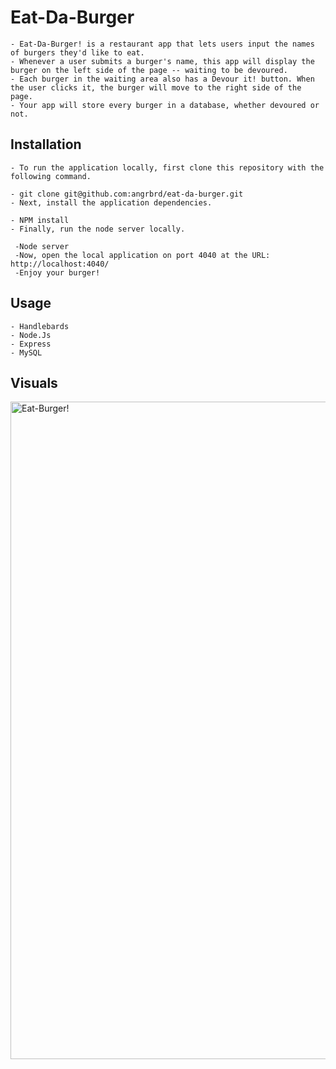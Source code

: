# Eat-Da-Burger
```
- Eat-Da-Burger! is a restaurant app that lets users input the names of burgers they'd like to eat. 
- Whenever a user submits a burger's name, this app will display the burger on the left side of the page -- waiting to be devoured.
- Each burger in the waiting area also has a Devour it! button. When the user clicks it, the burger will move to the right side of the page.
- Your app will store every burger in a database, whether devoured or not.
```
## Installation
```
- To run the application locally, first clone this repository with the following command.

- git clone git@github.com:angrbrd/eat-da-burger.git
- Next, install the application dependencies.

- NPM install
- Finally, run the node server locally.

 -Node server
 -Now, open the local application on port 4040 at the URL: http://localhost:4040/
 -Enjoy your burger!
```

## Usage

```
- Handlebards
- Node.Js
- Express
- MySQL

```
## Visuals

<img width="1052" alt="Eat-Burger!" src="https://user-images.githubusercontent.com/67169488/94999032-feddd800-057b-11eb-95dd-31159d144527.png">
